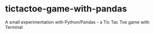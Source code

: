 # tictactoe-game-with-pandas
A small experimentation with Python/Pandas - a Tic Tac Toe game with Terminal
